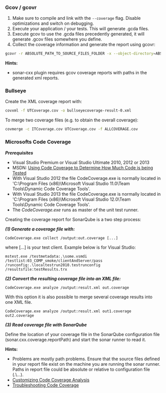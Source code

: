 ### Gcov / gcovr

1. Make sure to compile and link with the ```--coverage``` flag. Disable optimizations and switch on debugging.
2. Execute your application / your tests. This will generate .gcda files.
3. Execute gcov to use the .gcda files precedently generated, it will generate .gcov files somewhere you define.
4. Collect the coverage information and generate the report using gcovr:
```BASH
gcovr -r ABSOLUTE_PATH_TO_SOURCE_FILES_FOLDER -x --object-directory=ABSOLUTE_PATH_TO_GCOV_FILES_FOLDER > report.xml
```
**Hints:**
* sonar-cxx plugin requires gcov coverage reports with paths in the generated xml reports.

### Bullseye
Create the XML coverage report with:
```BASH
covxml -f UTCoverage.cov -o bullseyecoverage-result-0.xml
```

To merge two coverage files (e.g. to obtain the overall coverage):
```BASH
covmerge -c ITCoverage.cov UTCoverage.cov -f ALLCOVERAGE.cov
````

### Microsofts Code Coverage

***Prerequisites***
* Visual Studio Premium or Visual Studio Ultimate 2010, 2012 or 2013
* MSDN: [Using Code Coverage to Determine How Much Code is being Tested](http://msdn.microsoft.com/de-de/library/dd537628.aspx)
* With Visual Studio 2012 the file CodeCoverage.exe is normally located in 'C:\Program Files (x86)\Microsoft Visual Studio 11.0\Team Tools\Dynamic Code Coverage Tools'.
* With Visual Studio 2013 the file CodeCoverage.exe is normally located in 'C:\Program Files (x86)\Microsoft Visual Studio 12.0\Team Tools\Dynamic Code Coverage Tools'.
* The *CodeCoverage.exe* runs as master of the unit test runner.

Creating the coverage report for SonarQube is a two step process:

***(1) Generate a coverage file with:***
```
CodeCoverage.exe collect /output:out.coverage [...]
```
where [...] is your test client. Example below is for Visual Studio:
```
mstest.exe /testmetadata:.\some.vsmdi /testlist:03_COMP_smoke/clientAndServer/pass /runconfig:.\localtestrun2010.testrunconfig /resultsfile:testResults.trx
```

***(2) Convert the resulting coverage file into an XML file:***
```
CodeCoverage.exe analyze /output:result.xml out.coverage
```
With this option it is also possible to merge several coverage results into one XML file.
```
CodeCoverage.exe analyze /output:result.xml out1.coverage out2.coverage
```

***(3) Read coverage file with SonarQube***

Define the location of your coverage file in the SonarQube configuration file (sonar.cxx.coverage.reportPath) and start the sonar runner to read it.

**Hints:**
* Problems are mostly path problems. Ensure that the source files defined in your report file exist on the machine you are running the sonar runner. Paths in report file could be absolute or relative to configuration file (.\\...).
* [Customizing Code Coverage Analysis](http://msdn.microsoft.com/en-us/library/jj159530.aspx)
* [Troubleshooting Code Coverage](http://msdn.microsoft.com/en-us/library/jj159523.aspx)
